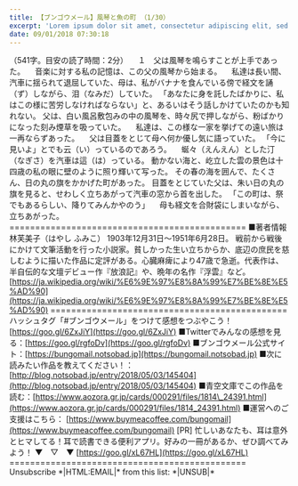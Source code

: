 ```yaml
---
title: 【ブンゴウメール】風琴と魚の町 （1/30）
excerpt: 'Lorem ipsum dolor sit amet, consectetur adipiscing elit, sed do eiusmod tempor incididunt ut labore et dolore magna aliqua. Praesent elementum facilisis leo vel fringilla est ullamcorper eget. At imperdiet dui accumsan sit amet nulla facilisi morbi tempus.'
date: 09/01/2018 07:30:18
---
```


（541字。目安の読了時間：2分） 　１　父は風琴を鳴らすことが上手であった。 　音楽に対する私の記憶は、この父の風琴から始まる。 　私達は長い間、汽車に揺られて退屈していた、母は、私がバナナを食んでいる傍で経文を誦（ず）しながら、泪（なみだ）していた。 「あなたに身を託したばかりに、私はこの様に苦労しなければならない」と、あるいはそう話しかけていたのかも知れない。 父は、白い風呂敷包みの中の風琴を、時々尻で押しながら、粉ばかりになった刻み煙草を吸っていた。 　私達は、この様な一家を挙げての遠い旅は一再ならずあった。 　父は目蓋をとじて母へ何か優し気に語っていた。 「今に見いよ」とでも云（い）っているのであろう。 　蜒々（えんえん）とした汀（なぎさ）を汽車は這（は）っている。 動かない海と、屹立した雲の景色は十四歳の私の眼に壁のように照り輝いて写った。 その春の海を囲んで、たくさん、日の丸の旗をかかげた町があった。 目蓋をとじていた父は、朱い日の丸の旗を見ると、せわしく立ちあがって汽車の窓から首を出した。 「この町は、祭でもあるらしい、降りてみんかやのう」 　母も経文を合財袋にしまいながら、立ちあがった。 ============================================== ■著者情報 林芙美子（はやし ふみこ） 1903年12月31日〜1951年6月28日。 戦前から戦後にかけて文筆活動を行った小説家。貧しかった生い立ちからか、底辺の庶民を慈しむように描いた作品に定評がある。心臓麻痺により47歳で急逝。代表作は、半自伝的な文壇デビュー作『放浪記』や、晩年の名作『浮雲』など。 [https://ja.wikipedia.org/wiki/%E6%9E%97%E8%8A%99%E7%BE%8E%E5%AD%90](https://ja.wikipedia.org/wiki/%E6%9E%97%E8%8A%99%E7%BE%8E%E5%AD%90) ============================================== ハッシュタグ「#ブンゴウメール」をつけて感想をつぶやこう！ [https://goo.gl/6ZxJiY](https://goo.gl/6ZxJiY) ■Twitterでみんなの感想を見る：[https://goo.gl/rgfoDv](https://goo.gl/rgfoDv) ■ブンゴウメール公式サイト：[https://bungomail.notsobad.jp](https://bungomail.notsobad.jp) ■次に読みたい作品を教えてください！：[http://blog.notsobad.jp/entry/2018/05/03/145404](http://blog.notsobad.jp/entry/2018/05/03/145404) ■青空文庫でこの作品を読む：[https://www.aozora.gr.jp/cards/000291/files/1814\_24391.html](https://www.aozora.gr.jp/cards/000291/files/1814_24391.html) ■運営へのご支援はこちら： [https://www.buymeacoffee.com/bungomail](https://www.buymeacoffee.com/bungomail) \[PR\] 忙しいあなたも、耳は意外とヒマしてる！耳で読書できる便利アプリ。好みの一冊があるか、ぜひ調べてみよう！ ▼　▽　▼ [https://goo.gl/xL67HL](https://goo.gl/xL67HL) ============================================== Unsubscribe \*|HTML:EMAIL|\* from this list: \*|UNSUB|\*